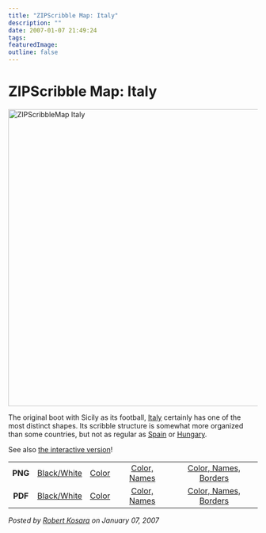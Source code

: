 ```yaml
---
title: "ZIPScribble Map: Italy"
description: ""
date: 2007-01-07 21:49:24
tags: 
featuredImage: 
outline: false
---
```


# ZIPScribble Map: Italy

<a href="http://eagereyes.org/media/attachments/ZIPScribbleMaps/ZIPScribbleMap-Italy-color-names-borders.png" target="_blank" rel="slb_off"><img class="aligncenter" title="ZIPScribbleMap Italy" src="http://eagereyes.org/media/attachments/ZIPScribbleMap-Italy-color-names-borders-thumb.jpg" alt="ZIPScribbleMap Italy" width="527" height="600" border="0" /></a>

The original boot with Sicily as its football, <a href="http://en.wikipedia.org/wiki/Italy">Italy</a> certainly has one of the most distinct shapes. Its scribble structure is somewhat more organized than some countries, but not as regular as <a href="http://eagereyes.org/zipscribble-maps/spain">Spain</a> or <a href="http://eagereyes.org/zipscribble-maps/hungary">Hungary</a>.

See also <a href="http://eagereyes.org/zipscribble-maps/interactive-zipscribble-map#IT">the interactive version</a>!

<table width="80%" border="0" align="center">
<tbody>
<tr>
<td align="center"><strong>PNG</strong></td>
<td align="center"><a href="http://eagereyes.org/media/attachments/ZIPScribbleMaps/ZIPScribbleMap-Italy.png" target="_blank" rel="slb_off">Black/White</a></td>
<td align="center"><a href="http://eagereyes.org/media/attachments/ZIPScribbleMaps/ZIPScribbleMap-Italy-color.png" target="_blank" rel="slb_off">Color</a></td>
<td align="center"><a href="http://eagereyes.org/media/attachments/ZIPScribbleMaps/ZIPScribbleMap-Italy-color-names.png" target="_blank" rel="slb_off">Color, Names</a></td>
<td align="center"><a href="http://eagereyes.org/media/attachments/ZIPScribbleMaps/ZIPScribbleMap-Italy-color-names-borders.png" target="_blank" rel="slb_off">Color, Names, Borders</a></td>
</tr>
<tr>
<td align="center"><strong>PDF</strong></td>
<td align="center"><a href="http://eagereyes.org/media/attachments/ZIPScribbleMaps/ZIPScribbleMap-Italy.pdf" target="_blank">Black/White</a></td>
<td align="center"><a href="http://eagereyes.org/media/attachments/ZIPScribbleMaps/ZIPScribbleMap-Italy-color.pdf" target="_blank">Color </a></td>
<td align="center"><a href="http://eagereyes.org/media/attachments/ZIPScribbleMaps/ZIPScribbleMap-Italy-color-names.pdf" target="_blank">Color, Names</a></td>
<td align="center"><a href="http://eagereyes.org/media/attachments/ZIPScribbleMaps/ZIPScribbleMap-Italy-color-names-borders.pdf" target="_blank">Color, Names, Borders</a></td>
</tr>
</tbody>
</table>


_Posted by <a href="/about">Robert Kosara</a> on January 07, 2007_


